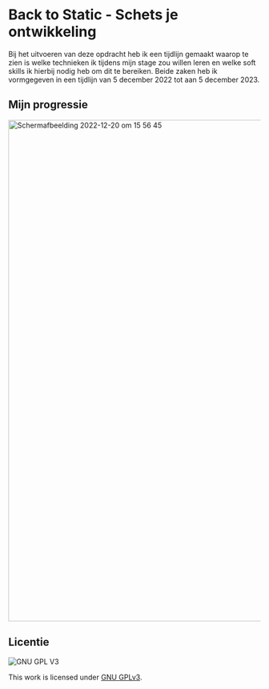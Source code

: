 # Back to Static - Schets je ontwikkeling

Bij het uitvoeren van deze opdracht heb ik een tijdlijn gemaakt waarop te zien is welke technieken ik tijdens mijn stage zou willen leren en welke soft skills ik hierbij nodig heb om dit te bereiken. Beide zaken heb ik vormgegeven in een tijdlijn van 5 december 2022 tot aan 5 december 2023.

## Mijn progressie

<img width="1000" alt="Scherm­afbeelding 2022-12-20 om 15 56 45" src="https://user-images.githubusercontent.com/45170095/208696553-5fd39add-9595-488d-b136-9ebbc7442f43.png">

## Licentie

![GNU GPL V3](https://www.gnu.org/graphics/gplv3-127x51.png)

This work is licensed under [GNU GPLv3](./LICENSE).
